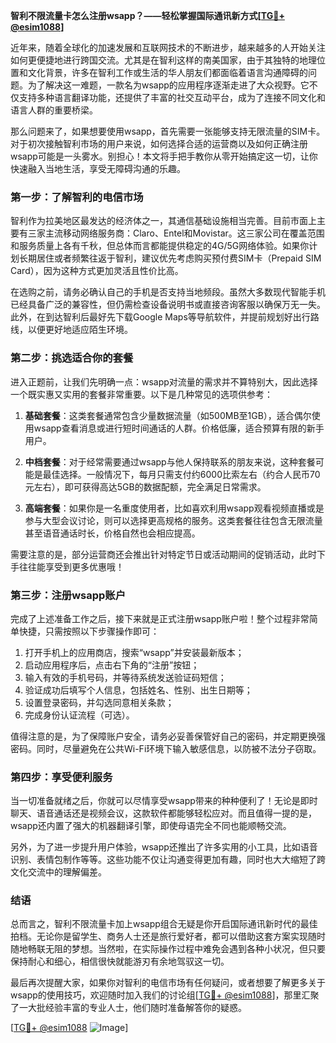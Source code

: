 **智利不限流量卡怎么注册wsapp？——轻松掌握国际通讯新方式[[TG💪+ @esim1088](https://t.me/s/esim1088)]**

近年来，随着全球化的加速发展和互联网技术的不断进步，越来越多的人开始关注如何更便捷地进行跨国交流。尤其是在智利这样的南美国家，由于其独特的地理位置和文化背景，许多在智利工作或生活的华人朋友们都面临着语言沟通障碍的问题。为了解决这一难题，一款名为wsapp的应用程序逐渐走进了大众视野。它不仅支持多种语言翻译功能，还提供了丰富的社交互动平台，成为了连接不同文化和语言人群的重要桥梁。

那么问题来了，如果想要使用wsapp，首先需要一张能够支持无限流量的SIM卡。对于初次接触智利市场的用户来说，如何选择合适的运营商以及如何正确注册wsapp可能是一头雾水。别担心！本文将手把手教你从零开始搞定这一切，让你快速融入当地生活，享受无障碍沟通的乐趣。

### 第一步：了解智利的电信市场

智利作为拉美地区最发达的经济体之一，其通信基础设施相当完善。目前市面上主要有三家主流移动网络服务商：Claro、Entel和Movistar。这三家公司在覆盖范围和服务质量上各有千秋，但总体而言都能提供稳定的4G/5G网络体验。如果你计划长期居住或者频繁往返于智利，建议优先考虑购买预付费SIM卡（Prepaid SIM Card），因为这种方式更加灵活且性价比高。

在选购之前，请务必确认自己的手机是否支持当地频段。虽然大多数现代智能手机已经具备广泛的兼容性，但仍需检查设备说明书或直接咨询客服以确保万无一失。此外，在到达智利后最好先下载Google Maps等导航软件，并提前规划好出行路线，以便更好地适应陌生环境。

### 第二步：挑选适合你的套餐

进入正题前，让我们先明确一点：wsapp对流量的需求并不算特别大，因此选择一个既实惠又实用的套餐非常重要。以下是几种常见的选项供参考：

1. **基础套餐**：这类套餐通常包含少量数据流量（如500MB至1GB），适合偶尔使用wsapp查看消息或进行短时间通话的人群。价格低廉，适合预算有限的新手用户。
   
2. **中档套餐**：对于经常需要通过wsapp与他人保持联系的朋友来说，这种套餐可能是最佳选择。一般情况下，每月只需支付约6000比索左右（约合人民币70元左右），即可获得高达5GB的数据配额，完全满足日常需求。
   
3. **高端套餐**：如果你是一名重度使用者，比如喜欢利用wsapp观看视频直播或是参与大型会议讨论，则可以选择更高规格的服务。这类套餐往往包含无限流量甚至语音通话时长，价格自然也会相应提高。

需要注意的是，部分运营商还会推出针对特定节日或活动期间的促销活动，此时下手往往能享受到更多优惠哦！

### 第三步：注册wsapp账户

完成了上述准备工作之后，接下来就是正式注册wsapp账户啦！整个过程非常简单快捷，只需按照以下步骤操作即可：

1. 打开手机上的应用商店，搜索“wsapp”并安装最新版本；
2. 启动应用程序后，点击右下角的“注册”按钮；
3. 输入有效的手机号码，并等待系统发送验证码短信；
4. 验证成功后填写个人信息，包括姓名、性别、出生日期等；
5. 设置登录密码，并勾选同意相关条款；
6. 完成身份认证流程（可选）。

值得注意的是，为了保障账户安全，请务必妥善保管好自己的密码，并定期更换强密码。同时，尽量避免在公共Wi-Fi环境下输入敏感信息，以防被不法分子窃取。

### 第四步：享受便利服务

当一切准备就绪之后，你就可以尽情享受wsapp带来的种种便利了！无论是即时聊天、语音通话还是视频会议，这款软件都能够轻松应对。而且值得一提的是，wsapp还内置了强大的机器翻译引擎，即使母语完全不同也能顺畅交流。

另外，为了进一步提升用户体验，wsapp还推出了许多实用的小工具，比如语音识别、表情包制作等等。这些功能不仅让沟通变得更加有趣，同时也大大缩短了跨文化交流中的理解偏差。

### 结语

总而言之，智利不限流量卡加上wsapp组合无疑是你开启国际通讯新时代的最佳拍档。无论你是留学生、商务人士还是旅行爱好者，都可以借助这套方案实现随时随地畅联无阻的梦想。当然啦，在实际操作过程中难免会遇到各种小状况，但只要保持耐心和细心，相信很快就能游刃有余地驾驭这一切。

最后再次提醒大家，如果你对智利的电信市场有任何疑问，或者想要了解更多关于wsapp的使用技巧，欢迎随时加入我们的讨论组[[TG💪+ @esim1088](https://t.me/s/esim1088)]，那里汇聚了一大批经验丰富的专业人士，他们随时准备解答你的疑惑。

[[TG💪+ @esim1088](https://t.me/s/esim1088) ![Image](https://i.postimg.cc/4NQfJmqS/Snipaste-2025-05-13-00-14-12.png)]